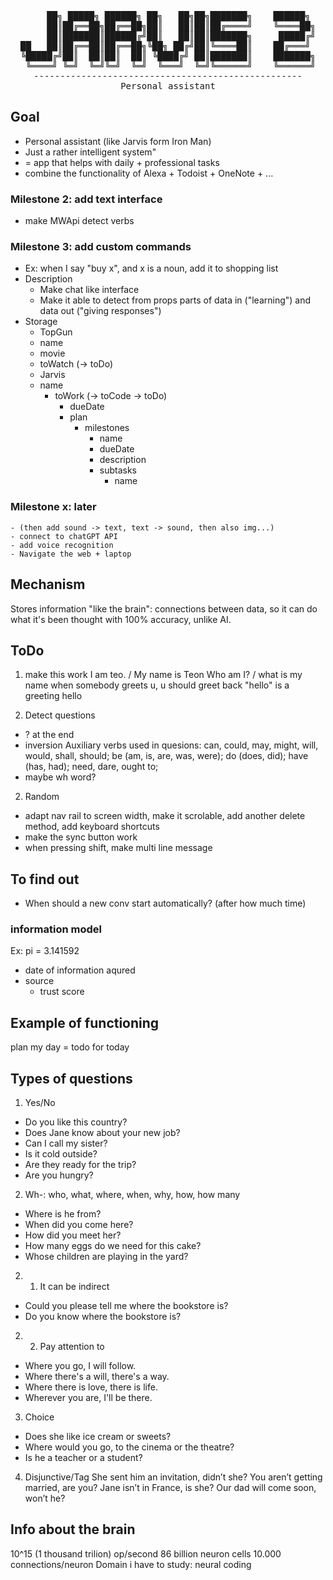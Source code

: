 <div align = "center">
<pre>
     ██╗ █████╗ ██████╗ ██╗   ██╗██╗███████╗    ██████╗ 
     ██║██╔══██╗██╔══██╗██║   ██║██║██╔════╝    ╚════██╗
     ██║███████║██████╔╝██║   ██║██║███████╗     █████╔╝
██   ██║██╔══██║██╔══██╗╚██╗ ██╔╝██║╚════██║    ██╔═══╝ 
╚█████╔╝██║  ██║██║  ██║ ╚████╔╝ ██║███████║    ███████╗
 ╚════╝ ╚═╝  ╚═╝╚═╝  ╚═╝  ╚═══╝  ╚═╝╚══════╝    ╚══════╝
---------------------------------------------------
Personal assistant
</pre>
</div>

## Goal
- Personal assistant (like Jarvis form Iron Man)
- Just a rather intelligent system"
- = app that helps with daily + professional tasks
- combine the functionality of Alexa + Todoist + OneNote + ...


### Milestone 2: add text interface
- make MWApi detect verbs

### Milestone 3: add custom commands
- Ex: when I say "buy x", and x is a noun, add it to shopping list
- Description
    * Make chat like interface 
    * Make it able to detect from props parts of data in ("learning") and data out ("giving responses")
- Storage
    - TopGun
    * name
    * movie
    * toWatch (-> toDo)
    - Jarvis
    * name
        * toWork (-> toCode -> toDo)
            * dueDate
            * plan
                * milestones
                    * name 
                    * dueDate
                    * description
                    * subtasks
                        * name

### Milestone x: later
    - (then add sound -> text, text -> sound, then also img...)
    - connect to chatGPT API
    - add voice recognition
    - Navigate the web + laptop


## Mechanism
Stores information "like the brain": connections between data, so it can do what it's been thought with 100% accuracy, unlike AI.

## ToDo 
1. make this work
I am teo. / My name is Teon
Who am I? / what is my name
when somebody greets u, u should greet back
"hello" is a greeting
hello


1. Detect questions
- ? at the end
- inversion
Auxiliary verbs used in quesions:
can, could, may, might, will, would, shall, should;
be (am, is, are, was, were);
do (does, did);
have (has, had);
need, dare, ought to;
- maybe wh word?

2. Random
- adapt nav rail to screen width, make it scrolable, add another delete method, add keyboard shortcuts
- make the sync button work
- when pressing shift, make multi line message

## To find out
- When should a new conv start automatically? (after how much time)

### information model
Ex: pi = 3.141592
- date of information aqured
- source
    - trust score

## Example of functioning
plan my day
= todo for today


## Types of questions
1. Yes/No
- Do you like this country? 
- Does Jane know about your new job?
- Can I call my sister?
- Is it cold outside?
- Are they ready for the trip?
- Are you hungry? 


2. Wh-: who, what, where, when, why, how, how many
- Where is he from? 
- When did you come here? 
- How did you meet her?
- How many eggs do we need for this cake?
- Whose children are playing in the yard?

2. 1. It can be indirect
- Could you please tell me where the bookstore is? 
- Do you know where the bookstore is?

2. 2. Pay attention to
- Where you go, I will follow.
- Where there's a will, there's a way.
- Where there is love, there is life.
- Wherever you are, I'll be there.


3. Choice
- Does she like ice cream or sweets?
- Where would you go, to the cinema or the theatre?
- Is he a teacher or a student?

4. Disjunctive/Tag
She sent him an invitation, didn’t she?
You aren’t getting married, are you?
Jane isn’t in France, is she?
Our dad will come soon, won’t he?

## Info about the brain
10^15 (1 thousand trilion) op/second
86 billion neuron cells
10.000 connections/neuron
Domain i have to study: neural coding
